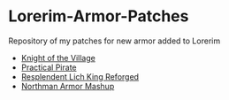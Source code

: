 # Lorerim-Armor-Patches
Repository of my patches for new armor added to Lorerim

- [Knight of the Village](Knight%20of%20the%20Village/)
- [Practical Pirate](Practical%20Pirate/)
- [Resplendent Lich King Reforged](Resplendent%20Lich%20King%20Reforged/)
- [Northman Armor Mashup](Northman%20Armor%20Mashup/)
